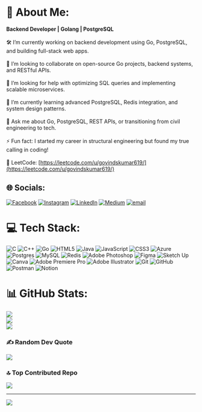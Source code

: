 # 💫 About Me:
<b>Backend Developer | Golang | PostgreSQL</b><br><br>🛠️ I’m currently working on backend development using Go, PostgreSQL, and building full-stack web apps.<br><br>🤝 I’m looking to collaborate on open-source Go projects, backend systems, and RESTful APIs.<br><br>🙋 I’m looking for help with optimizing SQL queries and implementing scalable microservices.<br><br>🌱 I’m currently learning advanced PostgreSQL, Redis integration, and system design patterns.<br><br>💬 Ask me about Go, PostgreSQL, REST APIs, or transitioning from civil engineering to tech.<br><br>⚡ Fun fact: I started my career in structural engineering but found my true calling in coding!<br><br>📘 LeetCode: [https://leetcode.com/u/govindskumar619/](https://leetcode.com/u/govindskumar619/)<br>


## 🌐 Socials:
[![Facebook](https://img.shields.io/badge/Facebook-%231877F2.svg?logo=Facebook&logoColor=white)](https://facebook.com/govind.sasikumar.1) [![Instagram](https://img.shields.io/badge/Instagram-%23E4405F.svg?logo=Instagram&logoColor=white)](https://instagram.com/govind_s_kumar_619) [![LinkedIn](https://img.shields.io/badge/LinkedIn-%230077B5.svg?logo=linkedin&logoColor=white)](https://linkedin.com/in/govindskumar96) [![Medium](https://img.shields.io/badge/Medium-12100E?logo=medium&logoColor=white)](https://medium.com/@govindskumar619) [![email](https://img.shields.io/badge/Email-D14836?logo=gmail&logoColor=white)](mailto:govindskumar619@gmail.com) 

# 💻 Tech Stack:
![C](https://img.shields.io/badge/c-%2300599C.svg?style=for-the-badge&logo=c&logoColor=white) ![C++](https://img.shields.io/badge/c++-%2300599C.svg?style=for-the-badge&logo=c%2B%2B&logoColor=white) ![Go](https://img.shields.io/badge/go-%2300ADD8.svg?style=for-the-badge&logo=go&logoColor=white) ![HTML5](https://img.shields.io/badge/html5-%23E34F26.svg?style=for-the-badge&logo=html5&logoColor=white) ![Java](https://img.shields.io/badge/java-%23ED8B00.svg?style=for-the-badge&logo=openjdk&logoColor=white) ![JavaScript](https://img.shields.io/badge/javascript-%23323330.svg?style=for-the-badge&logo=javascript&logoColor=%23F7DF1E) ![CSS3](https://img.shields.io/badge/css3-%231572B6.svg?style=for-the-badge&logo=css3&logoColor=white) ![Azure](https://img.shields.io/badge/azure-%230072C6.svg?style=for-the-badge&logo=microsoftazure&logoColor=white) ![Postgres](https://img.shields.io/badge/postgres-%23316192.svg?style=for-the-badge&logo=postgresql&logoColor=white) ![MySQL](https://img.shields.io/badge/mysql-4479A1.svg?style=for-the-badge&logo=mysql&logoColor=white) ![Redis](https://img.shields.io/badge/redis-%23DD0031.svg?style=for-the-badge&logo=redis&logoColor=white) ![Adobe Photoshop](https://img.shields.io/badge/adobe%20photoshop-%2331A8FF.svg?style=for-the-badge&logo=adobe%20photoshop&logoColor=white) ![Figma](https://img.shields.io/badge/figma-%23F24E1E.svg?style=for-the-badge&logo=figma&logoColor=white) ![Sketch Up](https://img.shields.io/badge/SketchUp-005F9E?style=for-the-badge&logo=sketchup&logoColor=white) ![Canva](https://img.shields.io/badge/Canva-%2300C4CC.svg?style=for-the-badge&logo=Canva&logoColor=white) ![Adobe Premiere Pro](https://img.shields.io/badge/Adobe%20Premiere%20Pro-9999FF.svg?style=for-the-badge&logo=Adobe%20Premiere%20Pro&logoColor=white) ![Adobe Illustrator](https://img.shields.io/badge/adobe%20illustrator-%23FF9A00.svg?style=for-the-badge&logo=adobe%20illustrator&logoColor=white) ![Git](https://img.shields.io/badge/git-%23F05033.svg?style=for-the-badge&logo=git&logoColor=white) ![GitHub](https://img.shields.io/badge/github-%23121011.svg?style=for-the-badge&logo=github&logoColor=white) ![Postman](https://img.shields.io/badge/Postman-FF6C37?style=for-the-badge&logo=postman&logoColor=white) ![Notion](https://img.shields.io/badge/Notion-%23000000.svg?style=for-the-badge&logo=notion&logoColor=white)

# 📊 GitHub Stats:
![](https://github-readme-stats-mk7avt1ly-govind-s-kumars-projects-0e77bcf4.vercel.app/api?username=Govind-619&theme=dark&hide_border=false&include_all_commits=true&count_private=true)<br/>
![](https://nirzak-streak-stats.vercel.app/?user=Govind-619&theme=dark&hide_border=false)<br/>
![](https://github-readme-stats-mk7avt1ly-govind-s-kumars-projects-0e77bcf4.vercel.app/api/top-langs/?username=Govind-619&theme=dark&hide_border=false&include_all_commits=true&count_private=true&layout=compact)

### ✍️ Random Dev Quote
![](https://quotes-github-readme.vercel.app/api?type=vetical&theme=dark)

### 🔝 Top Contributed Repo
![](https://github-contributor-stats.vercel.app/api?username=Govind-619&limit=5&theme=dark&combine_all_yearly_contributions=true)

---
[![](https://visitcount.itsvg.in/api?id=Govind-619&icon=0&color=0)](https://visitcount.itsvg.in)

<!-- Proudly created with GPRM ( https://gprm.itsvg.in ) -->
